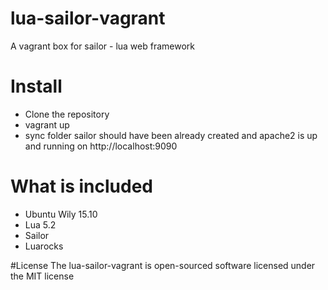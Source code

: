 # lua-sailor-vagrant
A vagrant box for sailor - lua web framework

# Install
- Clone the repository
- vagrant up
- sync folder sailor should have been already created and apache2 is up and running on http://localhost:9090

# What is included
- Ubuntu Wily 15.10
- Lua 5.2
- Sailor
- Luarocks

#License
The lua-sailor-vagrant is open-sourced software licensed under the MIT license
